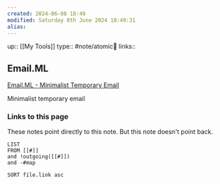 ```yaml
---
created: 2024-06-08 18:49 
modified: Saturday 8th June 2024 18:49:31
alias: 
---
```

up::  [[My Tools]]
type:: #note/atomic🌳 
links::
## Email.ML


[Email.ML - Minimalist Temporary Email](https://email.ml/)

Minimalist temporary email



### Links to this page
These notes point directly to this note. But this note doesn't point back.
```dataview
LIST
FROM [[#]]
and !outgoing([[#]])
and -#map

SORT file.link asc
```



